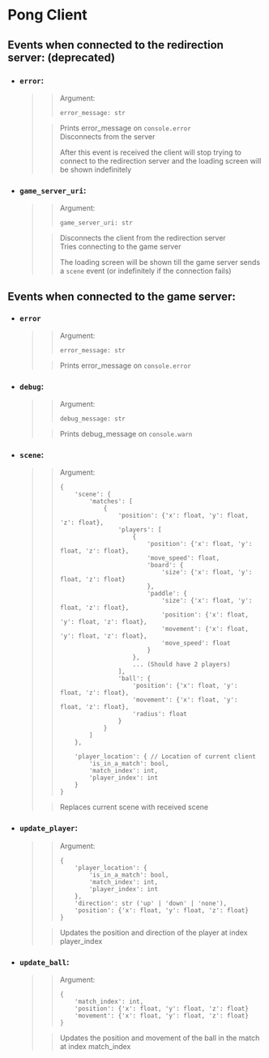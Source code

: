 # Pong Client

## Events when connected to the redirection server: (deprecated)
- ### `error`:
  >> Argument:  
  >> ```
  >> error_message: str
  >> ``` 
  > 
  >> Prints error_message on `console.error`  
  >> Disconnects from the server  
  >> 
  >> After this event is received the client will stop trying to connect to
  >> the redirection server and the loading screen will be shown indefinitely

- ### `game_server_uri`:
  >> Argument:
  >> ```
  >> game_server_uri: str
  >> ```
  >
  >> Disconnects the client from the redirection server  
  >> Tries connecting to the game server
  >>
  >> The loading screen will be shown till the game server
  >> sends a `scene` event (or indefinitely if the connection fails)  

## Events when connected to the game server:
- ### `error`
  >> Argument:
  >> ```
  >> error_message: str
  >> ``` 
  >
  >> Prints error_message on `console.error`  

- ### `debug`:
  >> Argument:
  >> ```
  >> debug_message: str
  >> ```
  >
  >> Prints debug_message on `console.warn`

- ### `scene`:
  >> Argument:
  >> ```
  >> {
  >>     'scene': {
  >>         'matches': [
  >>             {
  >>                 'position': {'x': float, 'y': float, 'z': float},
  >>                 'players': [
  >>                     {
  >>                         'position': {'x': float, 'y': float, 'z': float},
  >>                         'move_speed': float,
  >>                         'board': {
  >>                             'size': {'x': float, 'y': float, 'z': float}
  >>                         },
  >>                         'paddle': {
  >>                             'size': {'x': float, 'y': float, 'z': float},
  >>                             'position': {'x': float, 'y': float, 'z': float},
  >>                             'movement': {'x': float, 'y': float, 'z': float},
  >>                             'move_speed': float
  >>                         }
  >>                     },
  >>                     ... (Should have 2 players)
  >>                 ],
  >>                 'ball': {
  >>                     'position': {'x': float, 'y': float, 'z': float},
  >>                     'movement': {'x': float, 'y': float, 'z': float},
  >>                     'radius': float
  >>                 }
  >>             }
  >>         ]
  >>     },
  >> 
  >>     'player_location': { // Location of current client
  >>         'is_in_a_match': bool,
  >>         'match_index': int,
  >>         'player_index': int
  >>     }
  >> }
  >> ```
  >
  >>  Replaces current scene with received scene

- ### `update_player`:
  >> Argument:
  >> ```
  >> {
  >>     'player_location': {
  >>         'is_in_a_match': bool,
  >>         'match_index': int,
  >>         'player_index': int
  >>     },
  >>     'direction': str ('up' | 'down' | 'none'),
  >>     'position': {'x': float, 'y': float, 'z': float}
  >> }
  >> ```
  >
  >> Updates the position and direction of the player at index player_index 

- ### `update_ball`:
  >> Argument:
  >> ```
  >> {
  >>     'match_index': int,
  >>     'position': {'x': float, 'y': float, 'z': float}
  >>     'movement': {'x': float, 'y': float, 'z': float}
  >> }
  >> ```
  >
  >> Updates the position and movement of the ball in the match at index match_index